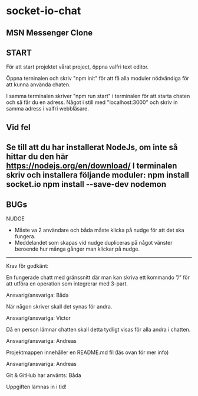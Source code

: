 # socket-io-chat

MSN Messenger Clone
--------------------

START
--------------------
För att start projektet vårat project, öppna valfri text editor.

Öppna terninalen och skriv "npm init" för att få alla moduler nödvändiga för att kunna använda chaten.

I samma terminalen skriver "npm run start" i terminalen för att starta chaten och så får du en adress.
Något i still med "localhost:3000" och skriv in samma adress i valfri webbläsare.

Vid fel
---------------------
Se till att du har installerat NodeJs, om inte så hittar du den här https://nodejs.org/en/download/
I terminalen skriv och installera följande moduler:
npm install socket.io
npm install --save-dev nodemon
--------------------
BUGs
--------------------
NUDGE 
* Måste va 2 användare och båda måste klicka på nudge för att det ska fungera.
* Meddelandet som skapas vid nudge dupliceras på något vänster beroende hur många gånger man klickar på nudge.
--------------------

Krav för godkänt: 

En fungerade chatt med gränssnitt där man kan skriva ett kommando ”/” för att utföra en operation som integrerar med 3-part. 

Ansvarig/ansvariga: Båda 

När någon skriver skall det synas för andra. 

Ansvarig/ansvariga: Victor 

Då en person lämnar chatten skall detta tydligt visas för alla andra i chatten. 

Ansvarig/ansvariga: Andreas 

Projektmappen innehåller en README.md fil (läs ovan för mer info) 

Ansvarig/ansvariga: Andreas 

Git & GitHub har använts: Båda

Uppgiften lämnas in i tid! 
